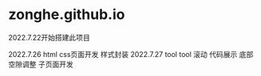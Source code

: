 # zonghe.github.io
2022.7.22开始搭建此项目

2022.7.26 html css页面开发 样式封装
2022.7.27 tool  tool 滚动 代码展示  底部空隙调整 子页面开发



